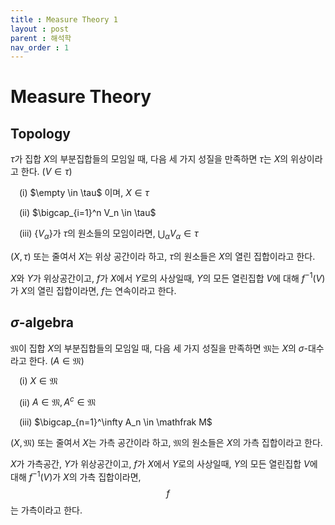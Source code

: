 ```yaml
---
title : Measure Theory 1
layout : post
parent : 해석학
nav_order : 1
---
```

# Measure Theory

## Topology

$\tau$가 집합 $X$의 부분집합들의 모임일 때, 다음 세 가지 성질을 만족하면 $\tau$는 $X$의 위상이라고 한다. ($V \in \tau$)

&emsp;(i) $\empty \in \tau$ 이며, $X \in \tau$

&emsp;(ii) $\bigcap_{i=1}^n V_n \in \tau$

&emsp;(iii) $\{V_\alpha\}$가 $\tau$의 원소들의 모임이라면, $\bigcup_\alpha V_\alpha \in \tau$

$(X, \tau)$ 또는 줄여서 $X$는 위상 공간이라 하고, $\tau$의 원소들은 $X$의 열린 집합이라고 한다.

$X$와 $Y$가 위상공간이고, $f$가 $X$에서 $Y$로의 사상일때, $Y$의 모든 열린집합 $V$에 대해 $f^{-1}(V)$가 $X$의 열린 집합이라면, $f$는 연속이라고 한다.

## $\sigma$-algebra

$\mathfrak M$이 집합 $X$의 부분집합들의 모임일 때, 다음 세 가지 성질을 만족하면 $\mathfrak M$는 $X$의 $\sigma$-대수라고 한다. ($A \in \mathfrak M$)

&emsp;(i) $X \in \mathfrak M$

&emsp;(ii) $A \in \mathfrak M, A^c \in \mathfrak M$

&emsp;(iii) $\bigcap_{n=1}^\infty A_n \in \mathfrak M$

$(X, \mathfrak M)$ 또는 줄여서 $X$는 가측 공간이라 하고, $\mathfrak M$의 원소들은 $X$의 가측 집합이라고 한다.

$X$가 가측공간, $Y$가 위상공간이고, $f$가 $X$에서 $Y$로의 사상일때, $Y$의 모든 열린집합 $V$에 대해 $f^{-1}(V)$가 $X$의 가측 집합이라면, $$f$$는 가측이라고 한다.